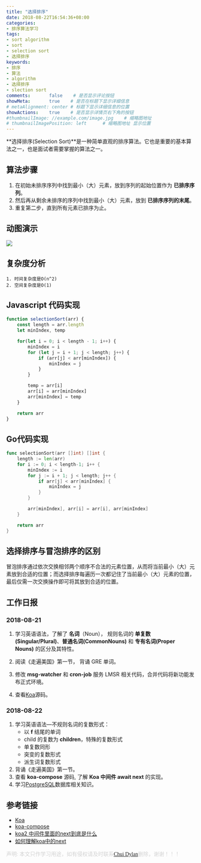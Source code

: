 ```yaml
---
title: "选择排序"
date: 2018-08-22T16:54:36+08:00
categories:
- 排序算法学习
tags:
- sort algorithm
- sort
- selection sort
- 选择排序
keywords:
- 排序
- 算法
- algorithm
- 选择排序
- slection sort
comments:       false    # 是否显示评论按钮
showMeta:       true    # 是否在标题下显示详细信息
# metaAlignment: center # 标题下显示详细信息的位置
showActions:    true    # 是否显示详情页右下角的按钮
#thumbnailImage: //example.com/image.jpg    # 缩略图地址
# thumbnailImagePosition: left      # 缩略图地址 显示位置
---
```


**选择排序(Selection Sort)**是一种简单直观的排序算法。它也是重要的基本算法之一，也是面试者需要掌握的算法之一。

<!--more-->

## 算法步骤

1. 在初始未排序序列中找到最小（大）元素，放到序列的起始位置作为 **已排序序列**。
2. 然后再从剩余未排序的序列中找到最小（大）元素，放到 **已排序序列的末尾**。
3. 重复第二步，直到所有元素已排序为止。

## 动图演示

<img src="https://github.com/EvanXzj/JS-Sorting-Algorithm/blob/master/res/selectionSort.gif?raw=true"></img>

## 复杂度分析

    1. 时间复杂度是O(n^2)
    2. 空间复杂度是O(1)

## Javascript 代码实现

```js
function selectionSort(arr) {
    const length = arr.length
    let minIndex, temp

    for(let i = 0; i < length - 1; i++) {
        minIndex = i
        for (let j = i + 1; j < length; j++) {
            if (arr[j] < arr[minIndex]) {
                minIndex = j
            }
        }

        temp = arr[i]
        arr[i] = arr[minIndex]
        arr[minIndex] = temp
    }

    return arr
}
```

## Go代码实现

```go
func selectionSort(arr []int) []int {
	length := len(arr)
	for i := 0; i < length-1; i++ {
		minIndex := i
		for j := i + 1; j < length; j++ {
			if arr[j] < arr[minIndex] {
				minIndex = j
			}
		}

		arr[minIndex], arr[i] = arr[i], arr[minIndex]
	}

	return arr
}
```

## 选择排序与冒泡排序的区别

冒泡排序通过依次交换相邻两个顺序不合法的元素位置，从而将当前最小（大）元素放到合适的位置；而选择排序每遍历一次都记住了当前最小（大）元素的位置，最后仅需一次交换操作即可将其放到合适的位置。

## 工作日报

### 2018-08-21 
1. 学习英语语法，了解了 **名词**（Noun）， 规则名词的 **单复数(Singular/Plural)**、**普通名词(CommonNouns)** 和 **专有名词(Proper Nouns)** 的区分及其特性。

2. 阅读《走遍美国》第一节， 背诵 GRE 单词。

3. 修改 **msg-watcher** 和 **cron-job** 服务 LMSR 相关代码，合并代码将新功能发布正式环境。

4. 查看[Koa](https://github.com/koajs/koa)源码。

### 2018-08-22

1. 学习英语语法—不规则名词的复数形式：
   - 以 **f** 结尾的单词
   - child 的复数为 **children**，特殊的复数形式
   - 单复数同形
   - 突变的复数形式
   - 派生词复数形式
2. 背诵《走遍美国》第一节。
3. 查看 **koa-compose** 源码, 了解 **Koa 中间件 await next** 的实现。
4. 学习[PostgreSQL](https://www.postgresql.org/)数据库相关知识。

## 参考链接
- [Koa](https://github.com/koajs/koa)
- [koa-compose](https://github.com/koajs/compose)
- [koa2 中间件里面的next到底是什么](http://www.cnblogs.com/cloud-/p/7239819.html)
- [如何理解koa中的next](https://segmentfault.com/q/1010000011033764)

<font face="Microsoft YaHe" color="lightgray">声明: 本文只作学习用途，如有侵权请及时联系<a href="mailto:chuidylan@gmail.com">Chui Dylan</a>删除，谢谢！！！</font>